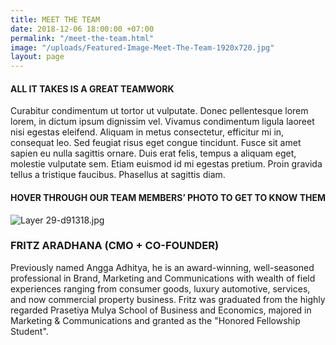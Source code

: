 ```yaml
---
title: MEET THE TEAM
date: 2018-12-06 18:00:00 +07:00
permalink: "/meet-the-team.html"
image: "/uploads/Featured-Image-Meet-The-Team-1920x720.jpg"
layout: page
---
```


<div class="text-center">

<h4>ALL IT TAKES IS A GREAT TEAMWORK</h4>

Curabitur condimentum ut tortor ut vulputate. Donec pellentesque lorem lorem, in dictum ipsum dignissim vel. Vivamus condimentum ligula laoreet nisi egestas eleifend. Aliquam in metus consectetur, efficitur mi in, consequat leo. Sed feugiat risus eget congue tincidunt. Fusce sit amet sapien eu nulla sagittis ornare. Duis erat felis, tempus a aliquam eget, molestie vulputate sem. Etiam euismod id mi egestas pretium. Proin gravida tellus a tristique faucibus. Phasellus at sagittis diam.

<h4>HOVER THROUGH OUR TEAM MEMBERS’ PHOTO TO GET TO KNOW THEM</h4>

![Layer 29-d91318.jpg](/wellspace/uploads/Layer%2029-d91318.jpg)

<h3>FRITZ ARADHANA (CMO + CO-FOUNDER)</h3>
Previously named Angga Adhitya, he is an award-winning, well-seasoned professional in Brand, Marketing and Communications with wealth of field experiences ranging from consumer goods, luxury automotive, services, and now commercial property business. Fritz was graduated from the highly regarded Prasetiya Mulya School of Business and Economics, majored in Marketing & Communications and granted as the "Honored Fellowship Student".

</div>